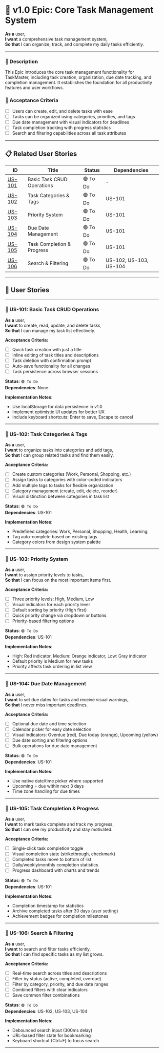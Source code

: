 # 🚀 v1.0 Epic: Core Task Management System

**As a** user,  
**I want** a comprehensive task management system,  
**So that** I can organize, track, and complete my daily tasks efficiently.

---

### 🧭 Description
This Epic introduces the core task management functionality for TaskMaster, including task creation, organization, due date tracking, and completion management. It establishes the foundation for all productivity features and user workflows.

### 🎯 Acceptance Criteria
- [ ] Users can create, edit, and delete tasks with ease
- [ ] Tasks can be organized using categories, priorities, and tags
- [ ] Due date management with visual indicators for deadlines
- [ ] Task completion tracking with progress statistics
- [ ] Search and filtering capabilities across all task attributes

---

## 📋 Related User Stories

| ID      | Title                                      | Status       | Dependencies |
|---------|--------------------------------------------|--------------|-------------|
| [US-101](#us-101-basic-task-crud)                  | Basic Task CRUD Operations             | 🟢 To Do       | -           |
| [US-102](#us-102-task-categories)                  | Task Categories & Tags                 | 🟢 To Do       | US-101      |
| [US-103](#us-103-priority-system)                  | Priority System                        | 🟢 To Do       | US-101      |
| [US-104](#us-104-due-date-management)              | Due Date Management                    | 🟢 To Do       | US-101      |
| [US-105](#us-105-task-completion)                  | Task Completion & Progress             | 🟢 To Do       | US-101      |
| [US-106](#us-106-search-and-filtering)             | Search & Filtering                     | 🟢 To Do       | US-102, US-103, US-104 |

---

## 📘 User Stories

---

### 🧩 US-101: Basic Task CRUD Operations

**As a** user,  
**I want** to create, read, update, and delete tasks,  
**So that** I can manage my task list effectively.

**Acceptance Criteria:**
- [ ] Quick task creation with just a title
- [ ] Inline editing of task titles and descriptions
- [ ] Task deletion with confirmation prompt
- [ ] Auto-save functionality for all changes
- [ ] Task persistence across browser sessions

**Status**: `🟢 To Do`  
**Dependencies**: None

**Implementation Notes**:
- Use localStorage for data persistence in v1.0
- Implement optimistic UI updates for better UX
- Include keyboard shortcuts: Enter to save, Escape to cancel

---

### 🧩 US-102: Task Categories & Tags

**As a** user,  
**I want** to organize tasks into categories and add tags,  
**So that** I can group related tasks and find them easily.

**Acceptance Criteria:**
- [ ] Create custom categories (Work, Personal, Shopping, etc.)
- [ ] Assign tasks to categories with color-coded indicators
- [ ] Add multiple tags to tasks for flexible organization
- [ ] Category management (create, edit, delete, reorder)
- [ ] Visual distinction between categories in task list

**Status**: `🟢 To Do`  
**Dependencies**: US-101

**Implementation Notes**:
- Predefined categories: Work, Personal, Shopping, Health, Learning
- Tag auto-complete based on existing tags
- Category colors from design system palette

---

### 🧩 US-103: Priority System

**As a** user,  
**I want** to assign priority levels to tasks,  
**So that** I can focus on the most important items first.

**Acceptance Criteria:**
- [ ] Three priority levels: High, Medium, Low
- [ ] Visual indicators for each priority level
- [ ] Default sorting by priority (High first)
- [ ] Quick priority change via dropdown or buttons
- [ ] Priority-based filtering options

**Status**: `🟢 To Do`  
**Dependencies**: US-101

**Implementation Notes**:
- High: Red indicator, Medium: Orange indicator, Low: Gray indicator
- Default priority is Medium for new tasks
- Priority affects task ordering in list view

---

### 🧩 US-104: Due Date Management

**As a** user,  
**I want** to set due dates for tasks and receive visual warnings,  
**So that** I never miss important deadlines.

**Acceptance Criteria:**
- [ ] Optional due date and time selection
- [ ] Calendar picker for easy date selection
- [ ] Visual indicators: Overdue (red), Due today (orange), Upcoming (yellow)
- [ ] Due date sorting and filtering options
- [ ] Bulk operations for due date management

**Status**: `🟢 To Do`  
**Dependencies**: US-101

**Implementation Notes**:
- Use native date/time picker where supported
- Upcoming = due within next 3 days
- Time zone handling for due times

---

### 🧩 US-105: Task Completion & Progress

**As a** user,  
**I want** to mark tasks complete and track my progress,  
**So that** I can see my productivity and stay motivated.

**Acceptance Criteria:**
- [ ] Single-click task completion toggle
- [ ] Visual completion state (strikethrough, checkmark)
- [ ] Completed tasks move to bottom of list
- [ ] Daily/weekly/monthly completion statistics
- [ ] Progress dashboard with charts and trends

**Status**: `🟢 To Do`  
**Dependencies**: US-101

**Implementation Notes**:
- Completion timestamp for statistics
- Archive completed tasks after 30 days (user setting)
- Achievement badges for completion milestones

---

### 🧩 US-106: Search & Filtering

**As a** user,  
**I want** to search and filter tasks efficiently,  
**So that** I can find specific tasks as my list grows.

**Acceptance Criteria:**
- [ ] Real-time search across titles and descriptions
- [ ] Filter by status (active, completed, overdue)
- [ ] Filter by category, priority, and due date ranges
- [ ] Combined filters with clear indicators
- [ ] Save common filter combinations

**Status**: `🟢 To Do`  
**Dependencies**: US-102, US-103, US-104

**Implementation Notes**:
- Debounced search input (300ms delay)
- URL-based filter state for bookmarking
- Keyboard shortcut (Ctrl+F) to focus search

---





